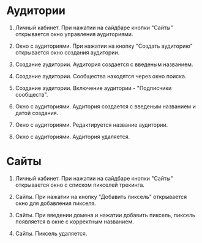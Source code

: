 # Аудитории
1. Личный кабинет. При нажатии на сайдбаре кнопки "Сайты" открывается окно управления аудиториями.

2. Окно с аудиториями. При нажатии на кнопку "Создать аудиторию" открывается окно создания аудитории.

3. Создание аудитории. Аудитория создается с введеным названием.

4. Создание аудитории. Сообщества находятся через окно поиска.

5. Создание аудитории. Включение аудитории - "Подписчики сообществ".

6. Окно с аудиториями. Аудитория создается с введеным названием и  датой создания.

7. Окно с аудиториями. Редактируется название аудитории.

8. Окно с аудиториями. Аудитория удаляется.

# Сайты
1. Личный кабинет. При нажатии на сайдбаре кнопки "Сайты" открывается окно с списком пикселей трекинга.

2. Сайты. При нажатии на кнопку "Добавить пиксель" открывается окно для добавления пикселя.

3. Сайты. При введении домена и нажатии добавить пиксель, пиксель появляется в окне с корректным названием.

4. Сайты. Пиксель удаляется.